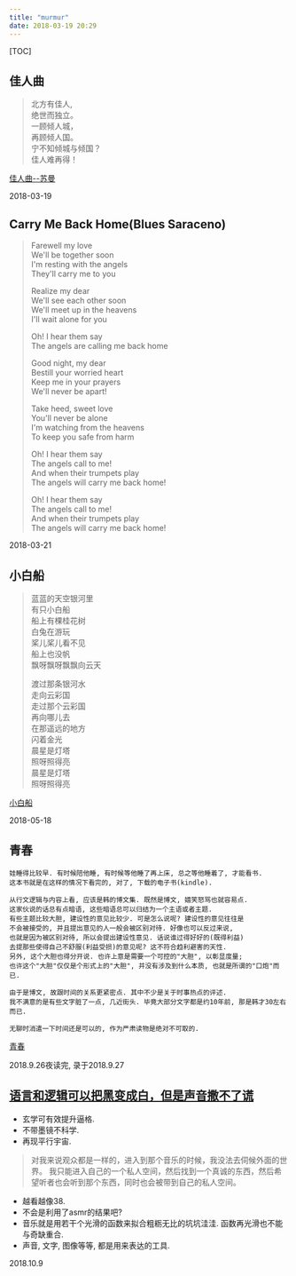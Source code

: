 ```yaml
---
title: "murmur"
date: 2018-03-19 20:29
---
```


[TOC]

## 佳人曲
>  北方有佳人,  
>  绝世而独立。  
>  一顾倾人城，  
>  再顾倾人国。  
>  宁不知倾城与倾国？  
>  佳人难再得！  

[佳人曲--苏曼](http://music.163.com/m/song?id=289135)

2018-03-19


## Carry Me Back Home(Blues Saraceno)
> Farewell my love  
> We'll be together soon  
> I'm resting with the angels  
> They'll carry me to you  
>    
> Realize my dear  
> We'll see each other soon  
> We'll meet up in the heavens  
> I'll wait alone for you  
>    
> Oh! I hear them say  
> The angels are calling me back home  
>    
> Good night, my dear  
> Bestill your worried heart  
> Keep me in your prayers  
> We'll never be apart!  
>  
> Take heed, sweet love  
> You'll never be alone  
> I'm watching from the heavens  
> To keep you safe from harm  
>  
> Oh! I hear them say  
> The angels call to me!  
> And when their trumpets play  
> The angels will carry me back home!  
>  
> Oh! I hear them say  
> The angels call to me!  
> And when their trumpets play  
> The angels will carry me back home!  

2018-03-21


## 小白船
> 蓝蓝的天空银河里   
> 有只小白船   
> 船上有棵桂花树   
> 白兔在游玩   
> 桨儿桨儿看不见  
> 船上也没帆  
> 飘呀飘呀飘飘向云天  
>   
> 渡过那条银河水  
> 走向云彩国  
> 走过那个云彩国  
> 再向哪儿去  
> 在那遥远的地方  
> 闪着金光  
> 晨星是灯塔  
> 照呀照得亮  
> 晨星是灯塔  
> 照呀照得亮  

[小白船](http://music.163.com/#/song?id=1234192)

2018-05-18

## 青春  

    娃睡得比较早. 有时候陪他睡, 有时候等他睡了再上床, 总之等他睡着了, 才能看书. 
    这本书就是在这样的情况下看完的, 对了, 下载的电子书(kindle).   

    从行文逻辑与内容上看, 应该是韩的博文集. 既然是博文, 嬉笑怒骂也就容易点. 
    这家伙说的话总有点暗语, 这些暗语总可以归结为一个主语或者主题. 
    有些主题比较大胆, 建设性的意见比较少. 可是怎么说呢? 建设性的意见往往是
    不会被接受的, 并且提出意见的人一般会被区别对待. 好像也可以反过来说, 
    也就是因为被区别对待, 所以会提出建设性意见. 话说谁过得好好的(既得利益)
    去提那些使得自己不舒服(利益受损)的意见呢? 这不符合趋利避害的天性.
    另外, 这个大胆也得分开说. 也许上意是需要一个可控的"大胆", 以彰显度量;
    也许这个"大胆"仅仅是个形式上的"大胆", 并没有涉及到什么本质, 也就是所谓的"口炮"而已.  

    由于是博文, 故跟时间的关系更紧密点. 其中不少是关于时事热点的评述. 
    我不满意的是有些文字脏了一点, 几近街头. 毕竟大部分文字都是约10年前, 那是韩才30左右而已.    

    无聊时消遣一下时间还是可以的, 作为严肃读物是绝对不可取的.  

[青春](https://book.douban.com/subject/6902639/)   

2018.9.26夜读完, 录于2018.9.27 


## [语言和逻辑可以把黑变成白，但是声音撒不了谎](https://mp.weixin.qq.com/s/hWOlKprBIe_hxUsQocXCyw)
- 玄学可有效提升逼格.
- 不带墨镜不科学.
-  再现平行宇宙.  
> 对我来说观众都是一样的，进入到那个音乐的时候，我没法去伺候外面的世界。
我只能进入自己的一个私人空间，然后找到一个真诚的东西，然后希望听者也会听到那个东西，同时也会被带到自己的私人空间。
- 越看越像38. 
- 不会是利用了asmr的结果吧?
- 音乐就是用若干个光滑的函数来拟合粗粝无比的坑坑洼洼. 函数再光滑也不能与奇缺重合. 
- 声音, 文字, 图像等等, 都是用来表达的工具. 

2018.10.9

